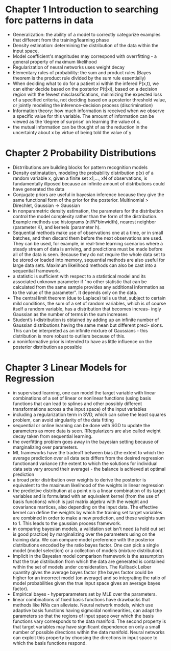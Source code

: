 # Chapter 1 Introduction to searching forc patterns in data

- Generalization: the ability of a model to correctly categorize examples that different from the training/learning phase
- Density estimation: determining the distribution of the data within the input space.
- Model coefficient's magnitudes may correspond with overrfitting - a general property of maximum likelihood
- Regularization of neural networks uses weight decay
- Elementary rules of probability: the sum and product rules (Bayes theorem is the product rule divided by the sum rule essentially)
- When deciding what to do for a patient xi within the infered P(x,t), we can either decide based on the posterior P(t|xi), based on a decision region with the fewest misclassifications, minimizing the expected loss of a specified criteria, not deciding based on a posterior threshold value, or jointly modeling the inference-decision process (discrimination) 
- Information theory: how much information is received when we observe a specific value for this variable. The amount of information can be viewed as the ‘degree of surprise’ on learning the value of x.
- the mutual information can be thought of as the reduction in the uncertainty about x by virtue of being told the value of y
 
# Chapter 2 Probability Distributions

- Distrributions are building blocks for pattern recognition models
- Density estimatation, modeling the probability distribution p(x) of a random variable x, given a finite set x1,..., xN of observations, is fundamentally illposed because an infinite amount of distributions could have generated the data
- Conjugate priors are useful in bayesian inference because they give the same functional form of the prior for the posterior. Multinomial > Direchlet, Gaussian -> Gaussian
- In nonparametric density estimation, the parameters for the distribution control the model complexity rather than the form of the distribution. Example methods use histograms (ni/N\*binwidth), nearest neighbor (parameter K), and kernels (parameter h). 
- Sequential methods make use of observations one at a time, or in small batches, and then discard them before the next observations are used. They can be used, for example, in real-time learning scenarios where a steady stream of data is arriving, and predictions must be made before all of the data is seen. Because they do not require the whole data set to be stored or loaded into memory, sequential methods are also useful for large data sets. Maximum likelihood methods can also be cast into a sequential framework.
- a statistic is sufficient with respect to a statistical model and its associated unknown parameter if "no other statistic that can be calculated from the same sample provides any additional information as to the value of the parameter". It depends only on the data. 
- The central limit theorem (due to Laplace) tells us that, subject to certain mild conditions, the sum of a set of random variables, which is of course itself a random variable, has a distribution that becomes increas- ingly Gaussian as the number of terms in the sum increases
- Student’s t-distribution is obtained by adding up an infinite number of Gaussian distributions having the same mean but different preci- sions. This can be interpreted as an infinite mixture of Gaussians - this distribution is more robust to outliers because of this. 
- a noninformative prior is intended to have as little influence on the posterior distribution as possible

# Chapter 3 Linear Models for Regression

- in supervised learning, one can model the target variable with linear combinations of a set of linear or nonlinear functions (using basis functions that can lead to splines and other possibly different transformations across a the input space) of the input variables
- including a regularization term in SVD, which can solve the least squares problem, can avoid singularity of the data fitting
- sequential or online learning can be done with SGD to update the parameters as more data is seen. RRegularizers are also called weight decay taken from sequential learning. 
- the overfitting problem goes away in the bayesian setting because of marginalizing over parameters. 
- ML frameworks have the tradeoff between bias (the extent to which the average prediction over all data sets differs from the desired regression functionand variance (the extent to which the solutions for individual data sets vary around their average) - the balance is achieved at optimal prediction
- a broad prior distribution over weights to derive the posterior is equivalent to the maximum likelihood of the weights in linear regression
- the predictive distribution at a point x is a linear combination of its target variables and is formulated with an equivalent kernel (from the use of basis functions) which is just matrix algebra with the weight and covariance martices, also depending on the input data. The effective kernel can define the weights by which the training set target variables are combined in order to make a new prediction, and these weights sum to 1. This leads to the gaussian process framework.
- in comparing bayesian models, a validation set isn't need (a hold out set is good practice) by marginalizing over the parameters using on the training data. We can compare model preference with the posterior distributions encoded by the ratio bayes factor. One can pick a single model (model selection) or a collection of models (mixture distribution). 
- Implicit in the Bayesian model comparison framework is the assumption that
the true distribution from which the data are generated is contained within the set of models under consideration. The Kullback Leiber quantity gives the average bayes factor (the bayes factor could be higher for an incorrect model (on average) and so integrating the ratio of model probabilities given the true input space gives an average bayes factor).
- Empirical bayes - hyperparameters set by MLE over the parameters. 
- linear combinations of fixed basis functions have drawbacks that methods like NNs can alleviate. Neural network models, which use adaptive basis functions having sigmoidal nonlinearities, can adapt the parameters so that the regions of input space over which the basis functions vary corresponds to the data manifold. The second property is that target variables may have significant dependence on only a small number of possible directions within the data manifold. Neural networks can exploit this property by choosing the directions in input space to which the basis functions respond.
